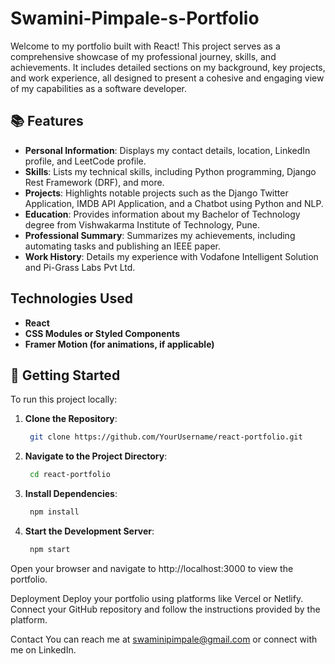 # Swamini-Pimpale-s-Portfolio
Welcome to my portfolio built with React! This project serves as a comprehensive showcase of my professional journey, skills, and achievements. It includes detailed sections on my background, key projects, and work experience, all designed to present a cohesive and engaging view of my capabilities as a software developer.

## 📚 Features
- **Personal Information**: Displays my contact details, location, LinkedIn profile, and LeetCode profile.
- **Skills**: Lists my technical skills, including Python programming, Django Rest Framework (DRF), and more.
- **Projects**: Highlights notable projects such as the Django Twitter Application, IMDB API Application, and a Chatbot using Python and NLP.
- **Education**: Provides information about my Bachelor of Technology degree from Vishwakarma Institute of Technology, Pune.
- **Professional Summary**: Summarizes my achievements, including automating tasks and publishing an IEEE paper.
- **Work History**: Details my experience with Vodafone Intelligent Solution and Pi-Grass Labs Pvt Ltd.

## Technologies Used
- **React**
- **CSS Modules or Styled Components**
- **Framer Motion (for animations, if applicable)**

## 🚀 Getting Started
To run this project locally:

1. **Clone the Repository**:
   ```bash
    git clone https://github.com/YourUsername/react-portfolio.git

2. **Navigate to the Project Directory**:

   ```bash
    cd react-portfolio
   
3. **Install Dependencies**:   

   ```bash
    npm install

4. **Start the Development Server**:   

   ```bash
    npm start
   
Open your browser and navigate to http://localhost:3000 to view the portfolio.

Deployment
Deploy your portfolio using platforms like Vercel or Netlify. Connect your GitHub repository and follow the instructions provided by the platform.

Contact
You can reach me at swaminipimpale@gmail.com or connect with me on LinkedIn.
